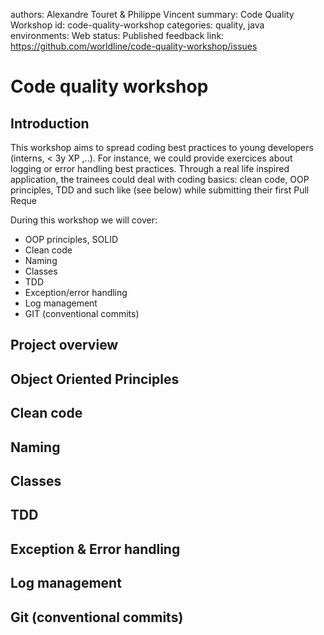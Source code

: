 authors: Alexandre Touret & Philippe Vincent
summary: Code Quality Workshop
id: code-quality-workshop
categories: quality, java
environments: Web
status: Published
feedback link: https://github.com/worldline/code-quality-workshop/issues


# Code quality workshop

## Introduction
This workshop aims to spread coding best practices to young developers (interns, < 3y XP ,..). For instance, we could provide exercices about logging or error handling best practices.
Through a real life inspired application, the trainees could deal with coding basics: clean code, OOP principles, TDD and such like (see below) while submitting their first Pull Reque

During this workshop we will cover:

* OOP principles, SOLID
* Clean code
* Naming
* Classes
* TDD
* Exception/error handling
* Log management
* GIT (conventional commits)

## Project overview



## Object Oriented Principles

## Clean code

## Naming

## Classes

## TDD

## Exception & Error handling

## Log management

## Git (conventional commits)